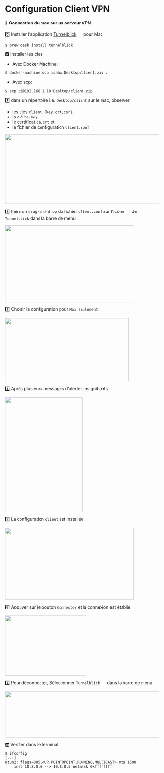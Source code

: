 # Configuration Client VPN

#### :apple: Connection du mac sur un serveur VPN

:zero: Installer l’application [Tunnelblick](https://tunnelblick.net/) <image src ="https://tunnelblick.net/common/tb-icon-64x64.v1.png" width="16" height="16"></image> pour Mac

```
$ brew cask install tunnelblick
```


:a: Installer les cles


* Avec Docker Machine: 

```
$ docker-machine scp isaha:Desktop/client.zip .
```

* Avec scp:

```
$ scp pi@192.168.1.10:Desktop/client.zip .
```
:one: dans un répertoire i.e. `Desktop/client` sur le mac, observer
* les clés `client.{key,crt,csr}`, 
* la clé `ta.key`,
* le certificat `ca.crt` et 
* le fichier de configuration `client.conf` 

<image src ="images/image001.png" width="561" height="228"></image>

:two: Faire un `drag-and-drop` du fichier `client.conf` sur l'icône <image src ="https://tunnelblick.net/common/tb-icon-64x64.v1.png" width="16" height="16"></image> de `Tunnelblick` dans la barre de menu

<image src ="images/image002.png" width="423" height="251"></image>

:three: Choisir la configuration pour `Moi seulement`

<image src ="images/image003.png" width="405" height="207"></image>

:four: Après plusieurs messages d’alertes insignifiants

<image src ="images/image004.png" width="255" height="375"></image>

:five: La configuration `client` est installée

<image src ="images/image005.png" width="421" height="235"></image>

:six: Appuyer sur le bouton `Connecter` et la connexion est établie

<image src ="images/image006.png" width="266" height="195"></image>

:seven: Pour déconnecter, Sélectionner `Tunnelblick` <image src ="https://tunnelblick.net/common/tb-icon-64x64.v1.png" width="16" height="16"></image> dans la barre de menu.

<image src ="images/image007.png" width="530" height="150"></image>

:ab: Verifier dans le terminal

```
$ ifconfig
[...]
utun2: flags=8051<UP,POINTOPOINT,RUNNING,MULTICAST> mtu 1500
	inet 10.8.0.6 --> 10.8.0.5 netmask 0xffffffff 
```


